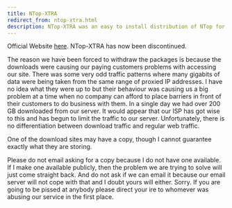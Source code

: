 ```yaml
---
title: NTop-XTRA
redirect_from: ntop-xtra.html
description: NTop-XTRA was an easy to install distribution of NTop for Microsoft Windows. It has now been discontinued.
---
```


Official Website [here](http://www.ntop.org/). NTop-XTRA has now been discontinued.

The reason we have been forced to withdraw the packages is because the downloads were causing our paying customers problems with accessing our site. There was some very odd traffic patterns where many gigabits of data were being taken from the same range of proxied IP addresses. I have no idea what they were up to but their behaviour was causing us a big problem at a time when no company can afford to place barriers in front of their customers to do business with them. In a single day we had over 200 GB downloaded from our server. It would appear that our ISP has got wise to this and has begun to limit the traffic to our server. Unfortunately, there is no differentiation between download traffic and regular web traffic.

One of the download sites may have a copy, though I cannot guarantee exactly what they are storing.

Please do not email asking for a copy because I do not have one available. If I make one available publicly, then the problem we are trying to solve will just come straight back. And do not ask if we can email it because our email server will not cope with that and I doubt yours will either. Sorry. If you are going to be pissed at anybody please direct your ire to whomever was abusing our service in the first place.

